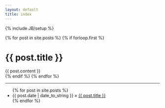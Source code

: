 ```yaml
---
layout: default
title: index
---
```

{% include JB/setup %}

{% for post in site.posts %}
{% if forloop.first %}
<div class="page-header">
  <h1>{{ post.title }}</h1>
</div>

<div class="row-fluid">
  <div class="span12">
    {{ post.content }}
  </div>
</div>
{% endif %}
{% endfor %}

<hr/>
<ul class="posts">
  {% for post in site.posts %}
    <li><span>{{ post.date | date_to_string }}</span> &raquo; <a href="{{ BASE_PATH }}{{ post.url }}">{{ post.title }}</a></li>
  {% endfor %}
</ul>